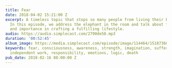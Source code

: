 ```yaml
---
title: Fear
date: 2018-04-02 15:21:00 Z
excerpt: A timeless topic that stops so many people from living their best lives.
  In this episode, we address the elephant in the room and talk about fear, its management,
  and importance in crafting a fulfilling lifestyle.
audio: https://audio.simplecast.com/2790de58.mp3
duration: '00:52:45'
album_image: https://media.simplecast.com/episode/image/114464/1518736810-artwork.jpg
keywords: fear, consciousness, awareness, strength, imagination, suffering, reality,
  independent work, responsibility, emotions, logic, death
pub_date: 2018-02-16 08:00:00 Z
---
```


